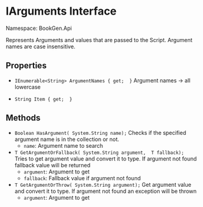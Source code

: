 # IArguments Interface

Namespace: BookGen.Api

 Represents Arguments and values that are passed to the Script. Argument names are case insensitive. 

## Properties

* `IEnumerable<String> ArgumentNames { get;  }`
     Argument names -> all lowercase 

* `String Item { get;  }`
    

## Methods

* `Boolean HasArgument( System.String name);`
     Checks if the specified argument name is in the collection or not. 
    * `name`: Argument name to search
* `T GetArgumentOrFallback( System.String argument,  T fallback);`
     Tries to get argument value and convert it to type. If argument not found fallback value will be returned 
    * `argument`: Argument to get
    * `fallback`: Fallback value if argument not found
* `T GetArgumentOrThrow( System.String argument);`
     Get argument value and convert it to type. If argument not found an exception will be thrown 
    * `argument`: Argument to get
